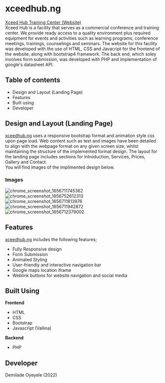 # xceedhub.ng
<a href="https://www.xceedhub.ng/">Xceed Hub Training Center (Website)</a>
<br>
Xceed Hub is a facility that serves as a commercial conference and training center.
We provide ready access to a quality environment plus required equipment for events and activities such as
learning programs, conference meetings, trainings, counselings and seminars. The website for this facility was developed
with the use of HTML, CSS and Javacript for the frontend of the website, along with bootstrap4 framework. 
The back end, which soley involves form submission, was developed with PHP and implementation of google's datasheet API.

<h2>Table of contents</h2>
<ul>
<li>Design and Layout (Landing Page)</li>
<li>Features</li>
<li>Built using</li>
<li>Developer</li>
</ul>

<h2>Design and Layout (Landing Page)</h2>
<a href="https://www.xceedhub.ng/">xceedhub.ng</a> uses a responsive bootstrap format and animation style css upon page load.
Web content such as text and images have been detailed to align with the webpage format on any given screen size, whilst maintaining the structure
of the implemented format design. The layout for the landing page includes sections for Introduction, Services, Prices, Gallery and Contact.<br>
You will find images of the implimented design below.

<h3>Images</h3>

![chrome_screenshot_1656711745362](https://user-images.githubusercontent.com/59454243/176995201-e5622d83-e4a3-488c-baa9-498ba3c837d3.png)
![chrome_screenshot_1656752612313](https://user-images.githubusercontent.com/59454243/176995222-a7e8fea7-55e8-45d0-adaa-4d4b5d57d202.png)
![chrome_screenshot_1656711813976](https://user-images.githubusercontent.com/59454243/176995294-8606df81-6f34-48ef-8467-c1620db6d907.png)
![chrome_screenshot_1656711942872](https://user-images.githubusercontent.com/59454243/176995337-923a5dc6-cdf5-4665-abb7-020bc743adaa.png)
![chrome_screenshot_1656712379002](https://user-images.githubusercontent.com/59454243/177088204-468ad5df-0df6-4aaa-a2ce-00aca35f079f.png)


<h2>Features</h2>
<a href="https://www.xceedhub.ng/">xceedhub.ng</a> includes the following features;
<ul>
<li>Fully Responsive design</li>
<li>Form Submission</li>
<li>Animated Styling</li>
<li>User-friendly and interactive navigation bar</li>
<li>Google maps location iframe</li>
<li>Weblink buttons for website navigation and social media</li>
</ul>

<h2>Built Using</h2>
<b>Frontend</b>
<ul>
<li>HTML</li>
<li>CSS</li>
<li>Bootstrap</li>
<li>Javascript (Vallina)</li>
</ul>

<b>Backend</b>
<ul>
<li>PHP</li>
</ul>

<h2>Developer</h2>
Demilade Oyeyele (2022)






